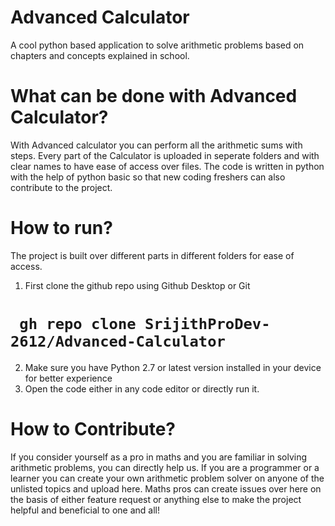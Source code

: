 # Advanced Calculator
 A cool python based application to solve arithmetic problems based on chapters and concepts explained in school.
 
# What can be done with Advanced Calculator?
With Advanced calculator you can perform all the arithmetic sums with steps. Every part of the Calculator is uploaded in seperate folders and with clear names to have ease of access over files. The code is written in python with the help of python basic so that new coding freshers can also contribute to the project.

# How to run?
The project is built over different parts in different folders for ease of access.

1. First clone the github repo using Github Desktop or Git
# ``` gh repo clone SrijithProDev-2612/Advanced-Calculator```

2. Make sure you have Python 2.7 or latest version installed in your device for better experience
3. Open the code either in any code editor or directly run it.

# How to Contribute?
If you consider yourself as a pro in maths and you are familiar in solving arithmetic problems, you can directly help us. If you are a programmer or a learner you can create your own arithmetic problem solver on anyone of the unlisted topics and upload here. Maths pros can create issues over here on the basis of either feature request or anything else to make the project helpful and beneficial to one and all!
